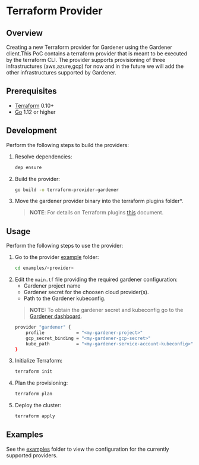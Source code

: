 
# Terraform Provider


## Overview
Creating a new Terraform provider for Gardener using the Gardener client.This PoC contains a terraform provider that is meant to be executed by the terraform CLI. The provider supports provisioning of three infrastructures (aws,azure,gcp) for now and in the future we will add the other infrastructures supported by Gardener.
## Prerequisites
- [Terraform](https://www.terraform.io/downloads.html) 0.10+
- [Go](https://golang.org/doc/install) 1.12 or higher

## Development

Perform the following steps to build the providers:

1. Resolve dependencies:
    ```bash
    dep ensure
    ```
2. Build the provider:
    ```bash
    go build -o terraform-provider-gardener
    ```
3. Move the gardener provider binary into the terraform plugins folder*.
    >**NOTE**: For details on Terraform plugins [this](https://www.terraform.io/docs/plugins/basics.html#installing-plugins) document.

## Usage

Perform the following steps to use the provider:

1. Go to the provider [example](https://github.com/kyma-incubator/terraform-provider-gardener/tree/master/examples) folder:
    ```bash
    cd examples/<provider>
    ```
2. Edit the `main.tf` file providing the required gardener configuration:
    - Gardener project name
    - Gardener secret for the choosen cloud provider(s).
    - Path to the Gardener kubeconfig.
    > **NOTE:** To obtain the gardener secret and kubeconfig go to the [Gardener dashboard](https://dashboard.garden.canary.k8s.ondemand.com/login).
    ```bash
    provider "gardener" {
        profile            = "<my-gardener-project>"
        gcp_secret_binding = "<my-gardener-gcp-secret>"
        kube_path          = "<my-gardener-service-account-kubeconfig>"
    }
    ```
3. Initialize Terraform:
    ```bash
    terraform init
    ```
4. Plan the provisioning:
    ```bash
    terraform plan
    ```
5. Deploy the cluster:
    ```bash
    terraform apply
    ```
## Examples
See the [examples](https://github.com/kyma-incubator/terraform-provider-gardener/tree/master/examples) folder to view the configuration for the currently supported providers.
